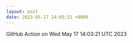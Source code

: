 ```yaml
---
layout: post
date: 2023-05-17 14:03:21 +0000
---
```


GitHub Action on Wed May 17 14:03:21 UTC 2023
